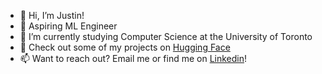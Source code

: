 - 👋 Hi, I’m Justin!
- 👀 Aspiring ML Engineer
- 🌱 I’m currently studying Computer Science at the University of Toronto
- 🤗 Check out some of my projects on [Hugging Face](https://huggingface.co/kworts)
- 📫 Want to reach out? Email me or find me on [Linkedin](https://www.linkedin.com/in/du-justin/)!

<!---
dujstn/dujstn is a ✨ special ✨ repository because its `README.md` (this file) appears on your GitHub profile.
You can click the Preview link to take a look at your changes.
--->
